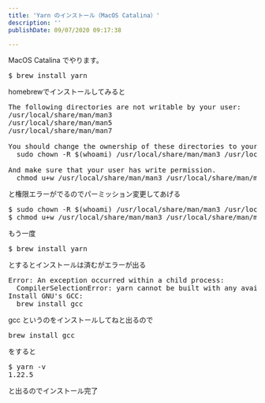 ```yaml
---
title: 'Yarn のインストール（MacOS Catalina）'
description: ''
publishDate: 09/07/2020 09:17:38

---
```

<p>MacOS Catalina でやります。</p>

<pre class="code bash" data-lang="bash" data-unlink>$ brew install yarn</pre>


<p>homebrewでインストールしてみると</p>

<pre class="code bash" data-lang="bash" data-unlink>The following directories are not writable by your user:
/usr/local/share/man/man3
/usr/local/share/man/man5
/usr/local/share/man/man7

You should change the ownership of these directories to your user.
  sudo chown -R $(whoami) /usr/local/share/man/man3 /usr/local/share/man/man5 /usr/local/share/man/man7

And make sure that your user has write permission.
  chmod u+w /usr/local/share/man/man3 /usr/local/share/man/man5 /usr/local/share/man/man7</pre>


<p>と権限エラーがでるのでパーミッション変更してあげる</p>

<pre class="code bash" data-lang="bash" data-unlink>$ sudo chown -R $(whoami) /usr/local/share/man/man3 /usr/local/share/man/man5 /usr/local/share/man/man7
$ chmod u+w /usr/local/share/man/man3 /usr/local/share/man/man5 /usr/local/share/man/man7</pre>


<p>もう一度</p>

<pre class="code bash" data-lang="bash" data-unlink>$ brew install yarn</pre>


<p>とするとインストールは済むがエラーが出る</p>

<pre class="code bash" data-lang="bash" data-unlink>Error: An exception occurred within a child process:
  CompilerSelectionError: yarn cannot be built with any available compilers.
Install GNU&#39;s GCC:
  brew install gcc</pre>


<p>gcc というのをインストールしてねと出るので</p>

<pre class="code bash" data-lang="bash" data-unlink>brew install gcc</pre>


<p>をすると</p>

<pre class="code bash" data-lang="bash" data-unlink>$ yarn -v
1.22.5</pre>


<p>と出るのでインストール完了</p>

